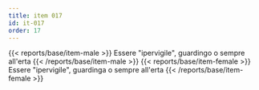```yaml
---
title: item 017
id: it-017
order: 17
---
```

{{< reports/base/item-male >}}
  Essere "ipervigile", guardingo o sempre all'erta
{{< /reports/base/item-male >}}
{{< reports/base/item-female >}}
  Essere "ipervigile", guardinga o sempre all'erta
{{< /reports/base/item-female >}}
